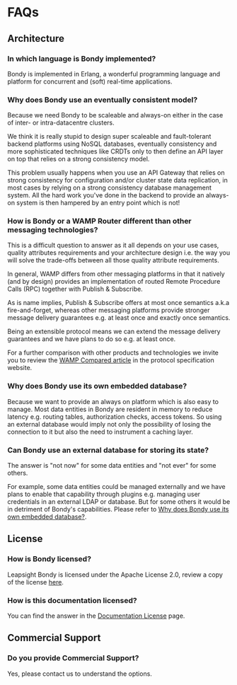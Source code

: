 # FAQs

## Architecture 

### In which language is Bondy implemented?

Bondy is implemented in Erlang, a wonderful programming language and platform for concurrent and \(soft\) real-time applications.

### Why does Bondy use an eventually consistent model?

Because we need Bondy to be scaleable and always-on either in the case of inter- or intra-datacentre clusters. 

We think it is really stupid to design super scaleable and fault-tolerant backend platforms using NoSQL databases, eventually consistency and more sophisticated techniques like CRDTs only to then define an API layer on top that relies on a strong consistency model. 

This problem usually happens when you use an API Gateway that relies on strong consistency for configuration and/or cluster state data replication,  in most cases by relying on a strong consistency database management system. All the hard work you've done in the backend to provide an always-on system is then hampered by an entry point which is not!

### How is Bondy or a WAMP Router different than other messaging technologies?

This is a difficult question to answer as it all depends on your use cases, quality attributes requirements and your architecture design i.e. the way you will solve the trade-offs between all those quality attribute requirements.

In general, WAMP differs from other messaging platforms in that it natively \(and by design\) provides an implementation of routed Remote Procedure Calls \(RPC\) together with Publish & Subscribe.

As is name implies, Publish & Subscribe offers at most once semantics a.k.a fire-and-forget, whereas other messaging platforms  provide stronger message delivery guarantees e.g. at least once and exactly once semantics.

Being an extensible protocol means we can extend the message delivery guarantees and we have plans to do so e.g. at least once.

For a further comparison with other products and technologies we invite you to review the [WAMP Compared article](https://wamp-proto.org/comparison.html) in the protocol specification website.

### Why does Bondy use its own embedded database?

Because we want to provide an always on platform which is also easy to manage. Most data entities in Bondy are resident in memory to reduce latency e.g. routing tables, authorization checks, access tokens. So using an external database would imply not only the possibility of losing the connection to it but also the need to instrument a caching layer.

### Can Bondy use an external database for storing its state?

The answer is "not now" for some data entities and "not ever" for some others. 

For example, some data entities could be managed externally and we have plans to enable that capability through plugins e.g. managing user credentials in an external LDAP or database. But for some others it would be in detriment of Bondy's capabilities. Please refer to [Why does Bondy use its own embedded database?](faqs.md#why-does-bondy-use-its-own-embedded-database).

## License

### How is Bondy licensed?

Leapsight Bondy is licensed under the Apache License 2.0, review a copy of the license [here](https://gitlab.com/leapsight/bondy/blob/develop/LICENSE).

### How is this documentation licensed?

You can find the answer in the [Documentation License](documentation-license.md) page.

## Commercial Support

### Do you provide Commercial Support?

Yes, please contact us to understand the options.



